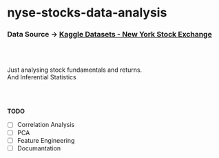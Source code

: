 # nyse-stocks-data-analysis

### Data Source -> [Kaggle Datasets - New York Stock Exchange](https://www.kaggle.com/datasets/dgawlik/nyse)

<br/>
<br/>

Just analysing stock fundamentals and returns.<br/>
And Inferential Statistics
 

<br/>
<br/>


**TODO**

- [ ] Correlation Analysis
- [ ] PCA
- [ ] Feature Engineering
- [ ] Documantation
